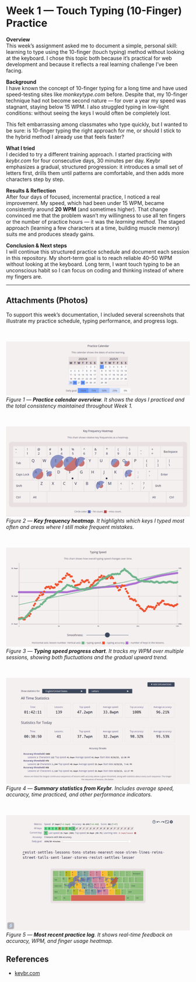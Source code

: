 # Week 1 — Touch Typing (10-Finger) Practice

**Overview** <br/>
This week’s assignment asked me to document a simple, personal skill: learning to type using the 10-finger (touch typing) method without looking at the keyboard. I chose this topic both because it’s practical for web development and because it reflects a real learning challenge I’ve been facing.

**Background** <br/>
I have known the concept of 10-finger typing for a long time and have used speed-testing sites like *monkeytype.com* before. Despite that, my 10-finger technique had not become second nature — for over a year my speed was stagnant, staying below 15 WPM. I also struggled typing in low-light conditions: without seeing the keys I would often be completely lost.

This felt embarrassing among classmates who type quickly, but I wanted to be sure: is 10-finger typing the right approach for me, or should I stick to the hybrid method I already use that feels faster?

**What I tried** <br/>
I decided to try a different training approach. I started practicing with *keybr.com* for four consecutive days, 30 minutes per day. Keybr emphasizes a gradual, structured progression: it introduces a small set of letters first, drills them until patterns are comfortable, and then adds more characters step by step.

**Results & Reflection** <br/>
After four days of focused, incremental practice, I noticed a real improvement. My speed, which had been under 15 WPM, became consistently around **20 WPM** (and sometimes higher). That change convinced me that the problem wasn’t my willingness to use all ten fingers or the number of practice hours — it was the *learning method*. The staged approach (learning a few characters at a time, building muscle memory) suits me and produces steady gains.

**Conclusion & Next steps** <br/>
I will continue this structured practice schedule and document each session in this repository. My short-term goal is to reach reliable 40–50 WPM without looking at the keyboard. Long term, I want touch typing to be an unconscious habit so I can focus on coding and thinking instead of where my fingers are.

---

## Attachments (Photos)
To support this week’s documentation, I included several screenshots that illustrate my practice schedule, typing performance, and progress logs.

<br><br>
![Practice Calender](images/w1-practice-calender.png)
*Figure 1 — **Practice calendar overview**. It shows the days I practiced and the total consistency maintained throughout Week 1.*

<br><br>
![Key Frequency Heatmap](images/w1-key-freq-heatmap.png)
*Figure 2 — **Key frequency heatmap**. It highlights which keys I typed most often and areas where I still make frequent mistakes.*

<br><br>
![Typing Speed](images/w1-typing-speed.png)
*Figure 3 — **Typing speed progress chart**. It tracks my WPM over multiple sessions, showing both fluctuations and the gradual upward trend.*

<br><br>
![Statistics](images/w1-stat.png)
*Figure 4 — **Summary statistics from Keybr**. Includes average speed, accuracy, time practiced, and other performance indicators.*

<br><br>
![Last Practice Log](images/w1-last-practice-log.png)
*Figure 5 — **Most recent practice log**. It shows real-time feedback on accuracy, WPM, and finger usage heatmap.*

## References
- [keybr.com](https://www.keybr.com)
